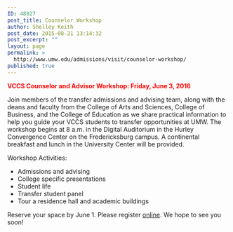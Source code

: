 ```yaml
---
ID: 48027
post_title: Counselor Workshop
author: Shelley Keith
post_date: 2015-08-21 13:14:32
post_excerpt: ""
layout: page
permalink: >
  http://www.umw.edu/admissions/visit/counselor-workshop/
published: true
---
```

<strong><span style="color: #ff0000">VCCS Counselor and Advisor Workshop: Friday, June 3, 2016</span></strong>

Join members of the transfer admissions and advising team, along with the deans and faculty from the College of Arts and Sciences, College of Business, and the College of Education as we share practical information to help you guide your VCCS students to transfer opportunities at UMW. The workshop begins at 8 a.m. in the Digital Auditorium in the Hurley Convergence Center on the Fredericksburg campus. A continental breakfast and lunch in the University Center will be provided.

Workshop Activities:
<ul>
 	<li>Admissions and advising</li>
 	<li>College specific presentations</li>
 	<li>Student life</li>
 	<li>Transfer student panel</li>
 	<li>Tour a residence hall and academic buildings</li>
</ul>
Reserve your space by June 1. Please register <a href="https://umw.askadmissions.net/Portal/EI/ViewDetails?gid=623577cc16190660fa4335bc6c3adb7f09acc5">online</a>. We hope to see you soon!